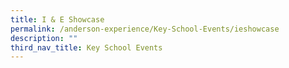 ```yaml
---
title: I & E Showcase
permalink: /anderson-experience/Key-School-Events/ieshowcase
description: ""
third_nav_title: Key School Events
---
```

